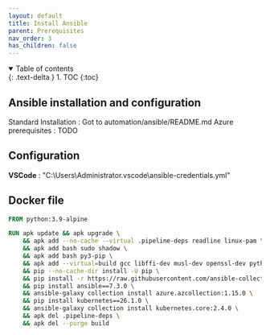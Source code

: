 ```yaml
---
layout: default
title: Install Ansible
parent: Prerequisites
nav_order: 3
has_children: false
---
```


<details open markdown="block">
  <summary>
    Table of contents
  </summary>
  {: .text-delta }
1. TOC
{:toc}
</details>

## Ansible installation and configuration

Standard Installation : Got to automation/ansible/README.md
Azure prerequisites : TODO

## Configuration

__VSCode__ : "C:\Users\Administrator\.vscode\ansible-credentials.yml"

## Docker file

```DockerFile
FROM python:3.9-alpine

RUN apk update && apk upgrade \
    && apk add --no-cache --virtual .pipeline-deps readline linux-pam \
    && apk add bash sudo shadow \
    && apk add bash py3-pip \
    && apk add --virtual=build gcc libffi-dev musl-dev openssl-dev python3-dev make \
    && pip --no-cache-dir install -U pip \
    && pip install -r https://raw.githubusercontent.com/ansible-collections/azure/v1.15.0/requirements-azure.txt \
    && pip install ansible==7.3.0 \
    && ansible-galaxy collection install azure.azcollection:1.15.0 \
    && pip install kubernetes==26.1.0 \
    && ansible-galaxy collection install kubernetes.core:2.4.0 \
    && apk del .pipeline-deps \
    && apk del --purge build

```